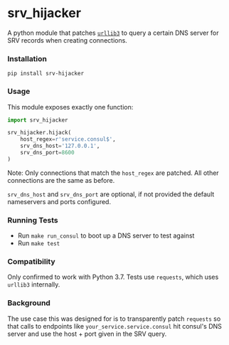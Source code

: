 # srv_hijacker

A python module that patches [`urllib3`](https://urllib3.readthedocs.io/en/latest/)
to query a certain DNS server for SRV records when creating connections.

### Installation

```
pip install srv-hijacker
```

### Usage

This module exposes exactly one function:

```python
import srv_hijacker

srv_hijacker.hijack(
    host_regex=r'service.consul$',
    srv_dns_host='127.0.0.1',
    srv_dns_port=8600
)
```

Note: Only connections that match the `host_regex` are patched. All other
connections are the same as before.

`srv_dns_host` and `srv_dns_port` are optional, if not provided the default
nameservers and ports configured.

### Running Tests

- Run `make run_consul` to boot up a DNS server to test against
- Run `make test`

### Compatibility

Only confirmed to work with Python 3.7. Tests use `requests`, which uses
`urllib3` internally.

### Background

The use case this was designed for is to transparently patch `requests` so that
calls to endpoints like `your_service.service.consul` hit consul's DNS server
and use the host + port given in the SRV query.

